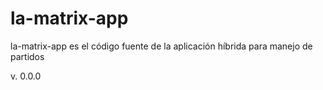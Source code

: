 # la-matrix-app
la-matrix-app es el código fuente de la aplicación híbrida para manejo de partidos

v. 0.0.0
